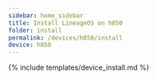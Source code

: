 ```yaml
---
sidebar: home_sidebar
title: Install LineageOS on h850
folder: install
permalink: /devices/h850/install
device: h850
---
```

{% include templates/device_install.md %}
